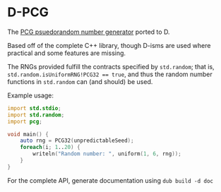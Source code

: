 D-PCG
=====

The [PCG psuedorandom number generator](http://www.pcg-random.org) ported to D.

Based off of the complete C++ library, though D-isms are used where practical and some features are missing.

The RNGs provided fulfill the contracts specified by `std.random`; that is, `std.random.isUniformRNG!PCG32 == true`, and thus the random number functions in `std.random` can (and should) be used.

Example usage:

```d
import std.stdio;
import std.random;
import pcg;

void main() {
	auto rng = PCG32(unpredictableSeed);
	foreach(i; 1..20) {
		writeln("Random number: ", uniform(1, 6, rng));
	}
}
```

For the complete API, generate documentation using `dub build -d doc`
